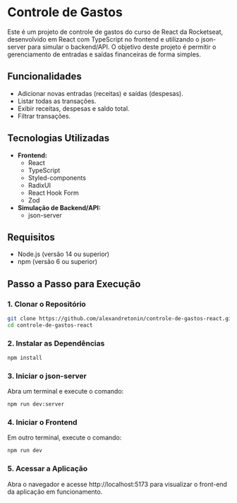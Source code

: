 # Controle de Gastos

Este é um projeto de controle de gastos do curso de React da Rocketseat, desenvolvido em React com TypeScript no frontend e utilizando o json-server para simular o backend/API. O objetivo deste projeto é permitir o gerenciamento de entradas e saídas financeiras de forma simples.

## Funcionalidades

- Adicionar novas entradas (receitas) e saídas (despesas).
- Listar todas as transações.
- Exibir receitas, despesas e saldo total.
- Filtrar transações.

## Tecnologias Utilizadas

- **Frontend:**
  - React
  - TypeScript
  - Styled-components
  - RadixUI
  - React Hook Form
  - Zod
- **Simulação de Backend/API:**
  - json-server

## Requisitos

- Node.js (versão 14 ou superior)
- npm (versão 6 ou superior)

## Passo a Passo para Execução

### 1. Clonar o Repositório

```bash
git clone https://github.com/alexandretonin/controle-de-gastos-react.git
cd controle-de-gastos-react
```
### 2. Instalar as Dependências

```bash
npm install
```

### 3. Iniciar o json-server
Abra um terminal e execute o comando:

```bash
npm run dev:server
```

### 4. Iniciar o Frontend
Em outro terminal, execute o comando:

```bash
npm run dev
```

### 5. Acessar a Aplicação
Abra o navegador e acesse http://localhost:5173 para visualizar o front-end da aplicação em funcionamento.
